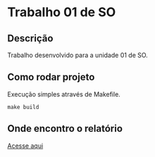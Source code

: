 # Trabalho 01 de SO

## Descrição
Trabalho desenvolvido para a unidade 01 de SO.

## Como rodar projeto
Execução simples através de Makefile.

```
make build
```

## Onde encontro o relatório
[Acesse aqui](./assets/relatorio_projeto.pdf)
